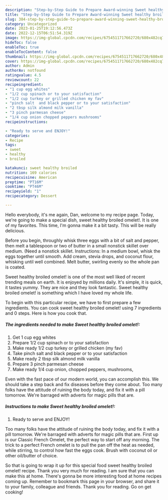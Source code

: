 ```yaml
---
description: "Step-by-Step Guide to Prepare Award-winning Sweet healthy broiled omelet!"
title: "Step-by-Step Guide to Prepare Award-winning Sweet healthy broiled omelet!"
slug: 384-step-by-step-guide-to-prepare-award-winning-sweet-healthy-broiled-omelet
category: Uncategorized
date: 2023-01-25T19:12:56.473Z
date: 2022-12-15T06:51:54.319Z
image: https://img-global.cpcdn.com/recipes/6754511717662720/680x482cq70/sweet-healthy-broiled-omelet-recipe-main-photo.jpg
hideToc: false
enableToc: true
enableTocContent: false
thumbnail: https://img-global.cpcdn.com/recipes/6754511717662720/680x482cq70/sweet-healthy-broiled-omelet-recipe-main-photo.jpg
cover: https://img-global.cpcdn.com/recipes/6754511717662720/680x482cq70/sweet-healthy-broiled-omelet-recipe-main-photo.jpg
author: Admin
authorAv: notfound
ratingvalue: 4.5
reviewcount: 22
recipeingredient:
- "1 cup egg whites"
- "1/2 cup spinach or to your satisfaction"
- "1/2 cup turkey or grilled chicken my fav"
- "pinch salt  and black pepper or to your satisfaction"
- "2 tbsp silk almond milk vanilla"
- "3 pinch parmesan cheese"
- "1/4 cup onion chopped peppers mushrooms"
recipeinstructions:

- "Ready to serve and ENJOY!"
categories:
- Recipe
tags:
- sweet
- healthy
- broiled

katakunci: sweet healthy broiled 
nutrition: 169 calories
recipecuisine: American
preptime: "PT16M"
cooktime: "PT46M"
recipeyield: "1"
recipecategory: Dessert

---
```



Hello everybody, it's me again, Dan, welcome to my recipe page. Today, we're going to make a special dish, sweet healthy broiled omelet!. It is one of my favorites. This time, I'm gonna make it a bit tasty. This will be really delicious.

Before you begin, throughly whisk three eggs with a bit of salt and pepper, then melt a tablespoon or two of butter in a small nonstick skillet over medium. (Need a nonstick skillet. Instructions: In a medium bowl, whisk the eggs together until smooth. Add cream, stevia drops, and coconut flour, whisking until well combined. Melt butter, swirling evenly so the whole pan is coated.

Sweet healthy broiled omelet! is one of the most well liked of recent trending meals on earth. It is enjoyed by millions daily. It's simple, it is quick, it tastes yummy. They are nice and they look fantastic. Sweet healthy broiled omelet! is something which I have loved my whole life.


To begin with this particular recipe, we have to first prepare a few ingredients. You can cook sweet healthy broiled omelet! using 7 ingredients and 0 steps. Here is how you cook that.

<!--inarticleads1-->

##### The ingredients needed to make Sweet healthy broiled omelet!:

1. Get 1 cup egg whites
1. Prepare 1/2 cup spinach or to your satisfaction
1. Make ready 1/2 cup turkey or grilled chicken (my fav)
1. Take pinch salt  and black pepper or to your satisfaction
1. Make ready 2 tbsp silk almond milk vanilla
1. Prepare 3 pinch parmesan cheese
1. Make ready 1/4 cup onion, chopped peppers, mushrooms,


Even with the fast pace of our modern world, you can accomplish this. We should take a step back and fix diseases before they come about. Too many folks have the attitude of ruining the body today, and fix it with a pill tomorrow. We&#39;re barraged with adverts for magic pills that are. 

<!--inarticleads2-->

##### Instructions to make Sweet healthy broiled omelet!:


1. Ready to serve and ENJOY!

Too many folks have the attitude of ruining the body today, and fix it with a pill tomorrow. We&#39;re barraged with adverts for magic pills that are. First up is our Classic French Omelet, the perfect way to start off any morning. The trick to a perfect French omelet is to pull the pan off the heat as needed, while stirring, to control how fast the eggs cook. Brush with coconut oil or other oil/butter of choice. 

So that is going to wrap it up for this special food sweet healthy broiled omelet! recipe. Thank you very much for reading. I am sure that you can make this at home. There's gonna be more interesting food at home recipes coming up. Remember to bookmark this page in your browser, and share it to your family, colleague and friends. Thank you for reading. Go on get cooking!
